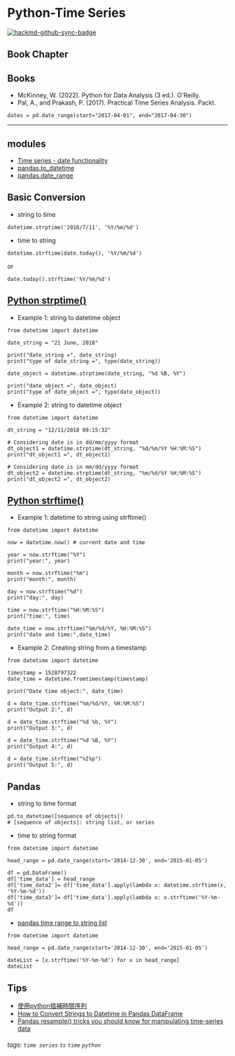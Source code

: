 # Python-Time Series

[![hackmd-github-sync-badge](https://hackmd.io/GzREUXa0Tm6o3sbQLharmw/badge)](https://hackmd.io/GzREUXa0Tm6o3sbQLharmw)

## Book Chapter


## Books
* McKinney, W. (2022). Python for Data Analysis (3 ed.). O'Reilly. 
* Pal, A., and Prakash, P. (2017). Practical Time Series Analysis. Packt. 

```python==
dates = pd.date_range(start="2017-04-01", end="2017-04-30")
```
----
## modules
* [Time series - date functionality](https://pandas.pydata.org/pandas-docs/stable/user_guide/timeseries.html#timeseries-offset-aliases)
* [pandas.to_datetime](https://pandas.pydata.org/pandas-docs/stable/reference/api/pandas.to_datetime.html)
* [pandas.date_range](https://pandas.pydata.org/pandas-docs/stable/reference/api/pandas.date_range.html)

## Basic Conversion
* string to time
```python=
datetime.strptime('2018/7/11', '%Y/%m/%d')
```

* time to string
```python=
datetime.strftime(date.today(), '%Y/%m/%d')
```
or
```python=
date.today().strftime('%Y/%m/%d')
```

## [Python strptime()](https://www.programiz.com/python-programming/datetime/strptime)
* Example 1: string to datetime object
```python=
from datetime import datetime

date_string = "21 June, 2018"

print("date_string =", date_string)
print("type of date_string =", type(date_string))

date_object = datetime.strptime(date_string, "%d %B, %Y")

print("date_object =", date_object)
print("type of date_object =", type(date_object))
```
* Example 2: string to datetime object
```python=
from datetime import datetime

dt_string = "12/11/2018 09:15:32"

# Considering date is in dd/mm/yyyy format
dt_object1 = datetime.strptime(dt_string, "%d/%m/%Y %H:%M:%S")
print("dt_object1 =", dt_object1)

# Considering date is in mm/dd/yyyy format
dt_object2 = datetime.strptime(dt_string, "%m/%d/%Y %H:%M:%S")
print("dt_object2 =", dt_object2)
```

## [Python strftime()](https://www.programiz.com/python-programming/datetime/strftime)
* Example 1: datetime to string using strftime()
```python=
from datetime import datetime

now = datetime.now() # current date and time

year = now.strftime("%Y")
print("year:", year)

month = now.strftime("%m")
print("month:", month)

day = now.strftime("%d")
print("day:", day)

time = now.strftime("%H:%M:%S")
print("time:", time)

date_time = now.strftime("%m/%d/%Y, %H:%M:%S")
print("date and time:",date_time)	
```

* Example 2: Creating string from a timestamp
```python=
from datetime import datetime

timestamp = 1528797322
date_time = datetime.fromtimestamp(timestamp)

print("Date time object:", date_time)

d = date_time.strftime("%m/%d/%Y, %H:%M:%S")
print("Output 2:", d)	

d = date_time.strftime("%d %b, %Y")
print("Output 3:", d)

d = date_time.strftime("%d %B, %Y")
print("Output 4:", d)

d = date_time.strftime("%I%p")
print("Output 5:", d)
```


## Pandas
* string to time format
```python=
pd.to_datetime([sequence of objects])
# [sequence of objects]: string list, or series
```

* time to string format
```python=
from datetime import datetime

head_range = pd.date_range(start='2014-12-30', end='2015-01-05')

df = pd.DataFrame()
df['time_data'] = head_range
df['time_data2']= df['time_data'].apply(lambda x: datetime.strftime(x, '%Y-%m-%d'))
df['time_data3']= df['time_data'].apply(lambda x: x.strftime('%Y-%m-%d'))
df
```

* [pandas time range to string list](https://pandas.pydata.org/pandas-docs/stable/reference/api/pandas.date_range.html)
```python=
from datetime import datetime

head_range = pd.date_range(start='2014-12-30', end='2015-01-05')

dateList = [x.strftime('%Y-%m-%d') for x in head_range]
dateList
```

## Tips
* [使用python插補時間序列](https://kknews.cc/zh-tw/code/52brmp2.html)
* [How to Convert Strings to Datetime in Pandas DataFrame](https://datatofish.com/strings-to-datetime-pandas/)
* [Pandas resample() tricks you should know for manipulating time-series data](https://towardsdatascience.com/pandas-resample-tricks-you-should-know-for-manipulating-time-series-data-7e9643a7e7f3)

###### tags: `time series` `ts` `time` `python`